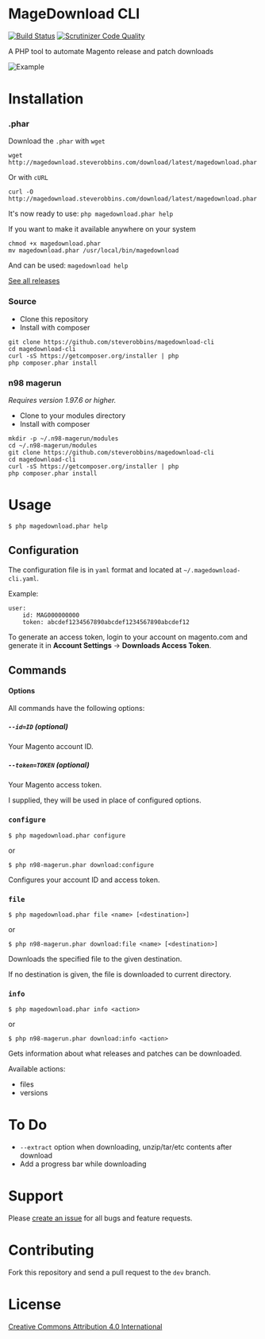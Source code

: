 MageDownload CLI
===

[![Build Status](https://travis-ci.org/steverobbins/magedownload-cli.svg?branch=master)](https://travis-ci.org/steverobbins/magedownload-cli)
[![Scrutinizer Code Quality](https://scrutinizer-ci.com/g/steverobbins/magedownload-cli/badges/quality-score.png?b=master)](https://scrutinizer-ci.com/g/steverobbins/magedownload-cli/?branch=master)

A PHP tool to automate Magento release and patch downloads

![Example](http://i.imgur.com/JADNDwf.gif)

# Installation

### .phar

Download the `.phar` with `wget`

```
wget http://magedownload.steverobbins.com/download/latest/magedownload.phar
```

Or with `cURL`

```
curl -O http://magedownload.steverobbins.com/download/latest/magedownload.phar
```

It's now ready to use: `php magedownload.phar help`

If you want to make it available anywhere on your system

```
chmod +x magedownload.phar
mv magedownload.phar /usr/local/bin/magedownload
```

And can be used: `magedownload help`

[See all releases](http://magedownload.steverobbins.com/download/)

### Source

* Clone this repository
* Install with composer

```
git clone https://github.com/steverobbins/magedownload-cli
cd magedownload-cli
curl -sS https://getcomposer.org/installer | php
php composer.phar install
```

### n98 magerun

*Requires version 1.97.6 or higher.*

* Clone to your modules directory
* Install with composer

```
mkdir -p ~/.n98-magerun/modules
cd ~/.n98-magerun/modules
git clone https://github.com/steverobbins/magedownload-cli
cd magedownload-cli
curl -sS https://getcomposer.org/installer | php
php composer.phar install
```

# Usage

    $ php magedownload.phar help

## Configuration

The configuration file is in `yaml` format and located at `~/.magedownload-cli.yaml`.

Example:

```
user:
    id: MAG000000000
    token: abcdef1234567890abcdef1234567890abcdef12
```

To generate an access token, login to your account on magento.com and generate it in **Account Settings** -> **Downloads Access Token**.

## Commands

#### Options

All commands have the following options:

##### `--id=ID` (optional)

Your Magento account ID.

##### `--token=TOKEN` (optional)

Your Magento access token.

I supplied, they will be used in place of configured options.

### `configure`

    $ php magedownload.phar configure

or

    $ php n98-magerun.phar download:configure

Configures your account ID and access token.

### `file`

    $ php magedownload.phar file <name> [<destination>]

or

    $ php n98-magerun.phar download:file <name> [<destination>]

Downloads the specified file to the given destination.

If no destination is given, the file is downloaded to current directory.

### `info`

    $ php magedownload.phar info <action>

or

    $ php n98-magerun.phar download:info <action>

Gets information about what releases and patches can be downloaded.

Available actions:

* files
* versions

# To Do

* `--extract` option when downloading, unzip/tar/etc contents after download
* Add a progress bar while downloading

# Support

Please [create an issue](https://github.com/steverobbins/magedownload-cli/issues/new) for all bugs and feature requests.

# Contributing

Fork this repository and send a pull request to the `dev` branch.

# License

[Creative Commons Attribution 4.0 International](https://creativecommons.org/licenses/by/4.0/)
